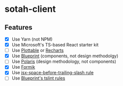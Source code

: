 # sotah-client

## Features

- [x] Use Yarn (not NPM)
- [x] Use Microsoft's TS-based React starter kit
- [ ] Use [Plottable](https://github.com/palantir/plottable) or [Recharts](https://github.com/recharts/recharts)
- [x] Use [Blueprint](http://blueprintjs.com/) (components, not design methodolgy)
- [ ] Use [Polaris](https://polaris.shopify.com/) (design methodology, not components)
- [x] Use [Formik](https://github.com/jaredpalmer/formik)
- [x] Use [jsx-space-before-trailing-slash rule](https://github.com/palantir/tslint-react/pull/144)
- [ ] Use [Blueprint's tslint rules](https://www.npmjs.com/package/@blueprintjs/tslint-config)
